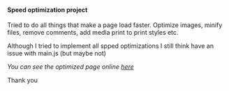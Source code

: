 <h4>Speed optimization project</h4>
<p>Tried to do all things that make a page load faster. Optimize images, minify files, remove comments, add media print to print styles etc.</p>
<p>Although I tried to implement all spped optimizations I still think have an issue with main.js (but maybe not)</p>
<p><em>You can see the optimized page online <a href="http://beligiannis.net/cameron/" target="_blank">here</a></em></p>
<p>Thank you</p>

